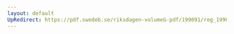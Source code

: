 ```yaml
---
layout: default
UpRedirect: https://pdf.swedeb.se/riksdagen-volumeG-pdf/199091/reg_199091/reg_199091_0525.pdf
---
```

